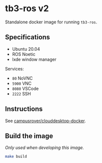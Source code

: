 # tb3-ros v2

Standalone docker image for running `tb3-ros`.

## Specifications

* Ubuntu 20.04
* ROS Noetic
* lxde window manager

Services:
* `80` NoVNC
* `5900` VNC
* `8080` VSCode
* `2222` SSH

## Instructions

See [campusrover/clouddesktop-docker](https://github.com/campusrover/clouddesktop-docker).

## Build the image

*Only used when developing this image.*

```bash
make build
```
